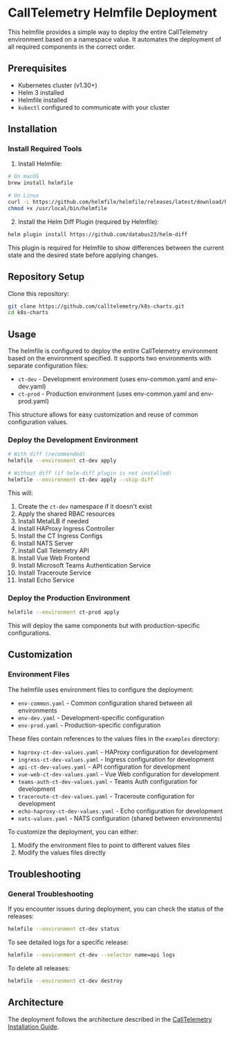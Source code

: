 # CallTelemetry Helmfile Deployment

This helmfile provides a simple way to deploy the entire CallTelemetry environment based on a namespace value. It automates the deployment of all required components in the correct order.

## Prerequisites

- Kubernetes cluster (v1.30+)
- Helm 3 installed
- Helmfile installed
- `kubectl` configured to communicate with your cluster

## Installation

### Install Required Tools

1. Install Helmfile:

```bash
# On macOS
brew install helmfile

# On Linux
curl -L https://github.com/helmfile/helmfile/releases/latest/download/helmfile_linux_amd64 > /usr/local/bin/helmfile
chmod +x /usr/local/bin/helmfile
```

2. Install the Helm Diff Plugin (required by Helmfile):

```bash
helm plugin install https://github.com/databus23/helm-diff
```

This plugin is required for Helmfile to show differences between the current state and the desired state before applying changes.

## Repository Setup

Clone this repository:

```bash
git clone https://github.com/calltelemetry/k8s-charts.git
cd k8s-charts
```

## Usage

The helmfile is configured to deploy the entire CallTelemetry environment based on the environment specified. It supports two environments with separate configuration files:

- `ct-dev` - Development environment (uses env-common.yaml and env-dev.yaml)
- `ct-prod` - Production environment (uses env-common.yaml and env-prod.yaml)

This structure allows for easy customization and reuse of common configuration values.

### Deploy the Development Environment

```bash
# With diff (recommended)
helmfile --environment ct-dev apply

# Without diff (if helm-diff plugin is not installed)
helmfile --environment ct-dev apply --skip-diff
```

This will:
1. Create the `ct-dev` namespace if it doesn't exist
2. Apply the shared RBAC resources
3. Install MetalLB if needed
4. Install HAProxy Ingress Controller
5. Install the CT Ingress Configs
6. Install NATS Server
7. Install Call Telemetry API
8. Install Vue Web Frontend
9. Install Microsoft Teams Authentication Service
10. Install Traceroute Service
11. Install Echo Service

### Deploy the Production Environment

```bash
helmfile --environment ct-prod apply
```

This will deploy the same components but with production-specific configurations.

## Customization

### Environment Files

The helmfile uses environment files to configure the deployment:

- `env-common.yaml` - Common configuration shared between all environments
- `env-dev.yaml` - Development-specific configuration
- `env-prod.yaml` - Production-specific configuration

These files contain references to the values files in the `examples` directory:

- `haproxy-ct-dev-values.yaml` - HAProxy configuration for development
- `ingress-ct-dev-values.yaml` - Ingress configuration for development
- `api-ct-dev-values.yaml` - API configuration for development
- `vue-web-ct-dev-values.yaml` - Vue Web configuration for development
- `teams-auth-ct-dev-values.yaml` - Teams Auth configuration for development
- `traceroute-ct-dev-values.yaml` - Traceroute configuration for development
- `echo-haproxy-ct-dev-values.yaml` - Echo configuration for development
- `nats-values.yaml` - NATS configuration (shared between environments)

To customize the deployment, you can either:
1. Modify the environment files to point to different values files
2. Modify the values files directly

## Troubleshooting


### General Troubleshooting

If you encounter issues during deployment, you can check the status of the releases:

```bash
helmfile --environment ct-dev status
```

To see detailed logs for a specific release:

```bash
helmfile --environment ct-dev --selector name=api logs
```

To delete all releases:

```bash
helmfile --environment ct-dev destroy
```

## Architecture

The deployment follows the architecture described in the [CallTelemetry Installation Guide](haproxy-calltelemetry-installation-guide.md).
